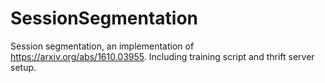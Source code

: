# SessionSegmentation
Session segmentation, an implementation of https://arxiv.org/abs/1610.03955. Including training script and thrift server setup.
